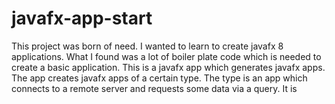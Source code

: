 # javafx-app-start

This project was born of need. I wanted to learn to create javafx 8 applications.
What I found was a lot of boiler plate code which is needed to create a basic application.
This is a javafx app which generates javafx apps.
The app creates javafx apps of a certain type. The type is an app which connects to a remote server and requests some data via a query.
It is 

